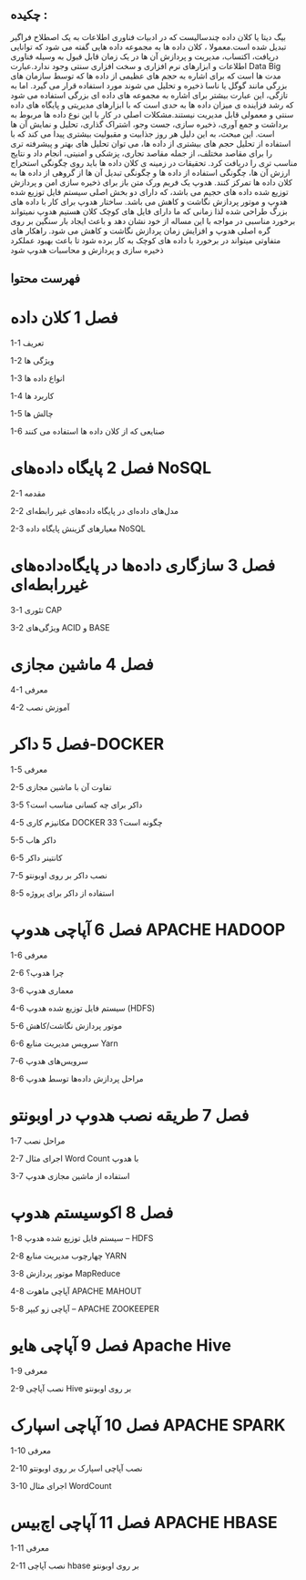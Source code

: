 ## چکیده :
بیگ دیتا یا کلان داده چندسالیست که در ادبیات فناوری اطلاعات به یک اصطلاح فراگیر تبدیل شده است.معمولا ، کلان داده ها به مجموعه داده هایی گفته می شود که توانایی دریافت، اکتساب، مدیریت و پردازش آن ها در یک زمان قابل قبول به وسیله فناوری اطلاعات و ابزارهای نرم افزاری و سخت افزاری سنتی وجود ندارد.عبارت Data Big مدت ها است که برای اشاره به حجم های عظیمی از داده ها که توسط سازمان های بزرگی مانند گوگل یا ناسا ذخیره و تحلیل می شوند مورد استفاده قرار می گیرد. اما به تازگی، این عبارت بیشتر برای اشاره به مجموعه های داده ای بزرگی استفاده می شود که رشد فزاینده ی میزان داده ها به حدی است که با ابزارهای مدیریتی و پایگاه های داده سنتی و معمولی قابل مدیریت نیستند.مشکلات اصلی در کار با این نوع داده ها مربوط به برداشت و جمع آوری، ذخیره سازی، جست وجو، اشتراک گذاری، تحلیل و نمایش آن ها است. این مبحث، به این دلیل هر روز جذابیت و مقبولیت بیشتری پیدا می کند که با استفاده از تحلیل حجم های بیشتری از داده ها، می توان تحلیل های بهتر و پیشرفته تری را برای مقاصد مختلف، از جمله مقاصد تجاری، پزشکی و امنیتی، انجام داد و نتایج مناسب تری را دریافت کرد. تحقیقات در زمینه ی کلان داده ها باید روی چگونگی استخراج ارزش آن ها، چگونگی استفاده از داده ها و چگونگی تبدیل آن ها از گروهی از داده ها به کلان داده ها تمرکز کنند.
هدوپ یک فریم ورک متن باز برای ذخیره سازی امن و پردازش توزیع شده داده های حجیم می باشد، که دارای دو بخش اصلی سیستم فایل توزیع شده هدوپ و موتور پردازش نگاشت و کاهش می باشد. ساختار هدوپ برای کار با داده های بزرگ طراحی شده لذا زمانی که ما دارای فایل های کوچک کلان هستیم هدوپ نمیتواند برخورد مناسبی در مواجه با این مساله از خود نشان دهد و باعث ایجاد بار سنگین بر روی گره اصلی هدوپ و افزایش زمان پردازش نگاشت و کاهش می شود. راهکار های متفاوتی میتواند در برخورد با داده های کوچک به کار برده شود تا باعث بهبود عملکرد ذخیره سازی و پردازش و محاسبات هدوپ شود





## فهرست محتوا

فصل 1 کلان داده
===

 1-1 تعریف	

 1-2 ویژگی ها	

 1-3 انواع داده ها	

 1-4 کاربرد ها	

 1-5 چالش ها	

 1-6 صنایعی که از کلان داده ها استفاده می کنند	

فصل 2 پایگاه داده‌های NoSQL
===

 2-1 مقدمه	

 2-2 مدل‌های داده‌ای در پایگاه داده‌های غیر رابطه‌ای	

 2-3 معیارهای گزینش پایگاه داده NoSQL	

فصل 3 سازگاری داده‌ها در پایگاه‌داده‌های غیررابطه‌ای
===

 3-1 تئوری CAP	

 3-2 ویژگی‌های ACID و BASE	

فصل 4 ماشین مجازی
===

 4-1 معرفی	
 
 4-2 آموزش نصب	

فصل 5 داکر-DOCKER
===

 1-5 معرفی	

 2-5 تفاوت آن با ماشین مجازی	

 3-5 داکر برای چه کسانی مناسب است؟	

 4-5 مکانیزم کاری DOCKER چگونه است؟	33

 5-5 داکر هاب	

 6-5 کانتینر داکر	

 7-5 نصب داکر بر روی اوبونتو	

 8-5 استفاده از داکر برای پروژه	

فصل 6 آپاچی هدوپ  APACHE HADOOP
===

 1-6 معرفی	

 2-6 چرا هدوپ؟	

 3-6 معماری هدوپ	

 4-6 سیستم فایل توزیع شده هدوپ (HDFS)	

 5-6 موتور پردازش نگاشت/کاهش	

 6-6 سرویس مدیریت منابع Yarn	

 7-6 سرویس‌های هدوپ	

 8-6 مراحل پردازش داده‌‌ها توسط هدوپ	

فصل 7 طریقه نصب هدوپ در اوبونتو
===

 1-7 مراحل نصب	

 2-7 اجرای مثال Word Count با هدوپ	

 3-7 استفاده از ماشین مجازی هدوپ	

فصل 8 اکوسیستم هدوپ
===

 1-8 سیستم فایل توزیع شده هدوپ – HDFS	

 2-8 چهارچوب مدیریت منابع YARN	

 3-8 موتور پردازش MapReduce	

 4-8 آپاچی ماهوت APACHE MAHOUT	

 5-8 آپاچی  زو کیپر – APACHE ZOOKEEPER	

فصل 9 آپاچی هایو  Apache Hive
===

 1-9 معرفی	

 2-9 نصب آپاچی Hive بر روی اوبونتو	

فصل 10 آپاچی اسپارک  APACHE SPARK
===

 1-10 معرفی	

 2-10 نصب آپاچی اسپارک بر روی اوبونتو	

 3-10 اجرای مثال WordCount	

فصل 11 آپاچی اچ‌بیس  APACHE HBASE
===

 1-11 معرفی	

 2-11 نصب آپاچی hbase بر روی اوبونتو	
